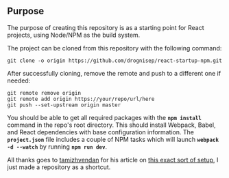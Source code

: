 ## Purpose

The purpose of creating this repository is as a starting point for React projects, using Node/NPM as the build system.

The project can be cloned from this repository with the following command:

    git clone -o origin https://github.com/drognisep/react-startup-npm.git

After successfully cloning, remove the remote and push to a different one if needed:
    
    git remote remove origin
    git remote add origin https://your/repo/url/here
    git push --set-upstream origin master

You should be able to get all required packages with the **`npm install`** command in the repo's root directory. This should install Webpack, Babel, and React dependencies with base configuration information. The **`project.json`** file includes a couple of NPM tasks which will launch **`webpack -d --watch`** by running **`npm run dev`**.

All thanks goes to [tamizhvendan](https://www.codementor.io/tamizhvendan) for his article on [this exact sort of setup](https://www.codementor.io/tamizhvendan/beginner-guide-setup-reactjs-environment-npm-babel-6-webpack-du107r9zr), I just made a repository as a shortcut.
